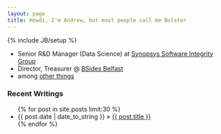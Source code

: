 ```yaml
---
layout: page
title: Howdi, I'm Andrew, but most people call me Bolster
---
```

{% include JB/setup %}


* Senior R&D Manager (Data Science) at [Synopsys Software Integrity Group](https://www.synopsys.com/software-integrity.html)
* Director, Treasurer @ [BSides Belfast](https://bsidesbelfast.org)
* among [other things](/about)

### Recent Writings

<ul class="posts">  
  {% for post in site.posts limit:30 %}  
     <li>  
       <span>{{ post.date | date_to_string }}</span> &raquo;  
       <a href="{{ BASE_PATH }}{{ post.url }}">  
       {{ post.title }}</a>  
     </li>  
  {% endfor %}  
</ul>
